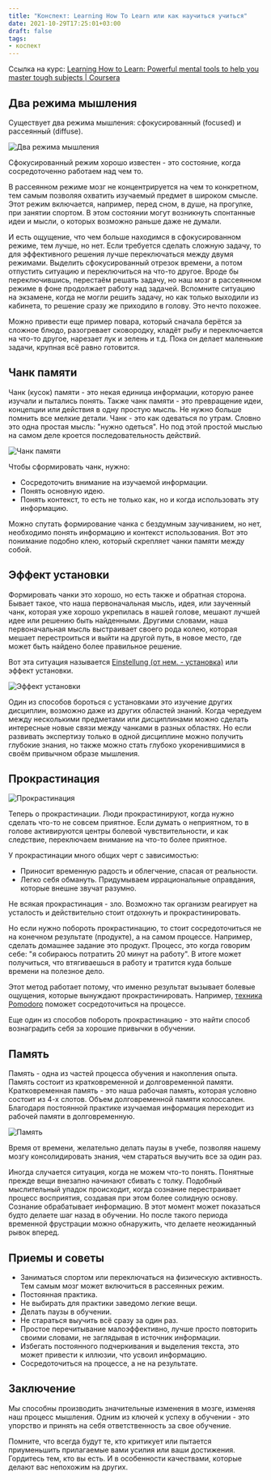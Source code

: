 ```yaml
---
title: "Конспект: Learning How To Learn или как научиться учиться"
date: 2021-10-29T17:25:01+03:00
draft: false
tags:
- коспект
---
```


Ссылка на курс:
[Learning How to Learn: Powerful mental tools to help you master tough subjects | Coursera](https://www.coursera.org/learn/learning-how-to-learn)


## Два режима мышления
Существует два режима мышления: сфокусированный (focused) и рассеянный (diffuse).

![Два режима мышления](/images/summary-course-learning-how-to-learn/focused_and_diffuse_mode.jpg)

Сфокусированный режим хорошо известен - это состояние, когда сосредоточенно работаем над чем то.

В рассеянном режиме мозг не концентрируется на чем то конкретном, тем самым позволяя охватить изучаемый предмет в широком смысле. Этот режим включается, например, перед сном, в душе, на прогулке, при занятии спортом. В этом состоянии могут возникнуть спонтанные идеи и мысли, о которых возможно раньше даже не думали.

И есть ощущение, что чем больше находимся в сфокусированном режиме, тем лучше, но нет. Если требуется сделать сложную задачу, то для эффективного решения лучше переключаться между двумя режимами. Выделить сфокусированный отрезок времени, а потом отпустить ситуацию и переключиться на что-то другое. Вроде бы переключившись, перестаём решать задачу, но наш мозг в рассеянном режиме в фоне продолжает работу над задачей. Вспомните ситуацию на экзамене, когда не могли решить задачу, но как только выходили из кабинета, то решение сразу же приходило в голову. Это нечто похожее.

Можно привести еще пример повара, который сначала берётся за сложное блюдо, разогревает сковородку, кладёт рыбу и переключается на что-то другое, нарезает лук и зелень и т.д. Пока он делает маленькие задачи, крупная всё равно готовится.

## Чанк памяти
Чанк (кусок) памяти - это некая единица информации, которую ранее изучали и пытались понять. Также чанк памяти - это превращение идеи, концепции или действия в одну простую мысль. Не нужно больше помнить все мелкие детали. Чанк - это как одеваться по утрам. Словно это одна простая мысль: "нужно одеться". Но под этой простой мыслью на самом деле кроется последовательность действий.

![Чанк памяти](/images/summary-course-learning-how-to-learn/chunck.jpg)

Чтобы сформировать чанк, нужно:
- Сосредоточить внимание на изучаемой информации.
- Понять основную идею.
- Понять контекст, то есть не только как, но и когда использовать эту информацию.

Можно спутать формирование чанка с бездумным заучиванием, но нет, необходимо понять информацию и контекст использования. Вот это понимание подобно клею, который скрепляет чанки памяти между собой.

## Эффект установки
Формировать чанки это хорошо, но есть также и обратная сторона. Бывает такое, что наша первоначальная мысль, идея, или заученный чанк, которая уже хорошо укрепилась в нашей голове, мешают лучшей идее или решению быть найденными. Другими словами, наша первоначальная мысль выстраивает своего рода колею, которая мешает перестроиться и выйти на другой путь, в новое место, где может быть найдено более правильное решение.

Вот эта ситуация называется [Einstellung (от нем. - установка)](https://en.wikipedia.org/wiki/Einstellung_effect) или эффект установки.

![Эффект установки](/images/summary-course-learning-how-to-learn/einstellung.jpg)

Один из способов бороться с установками это изучение других дисциплин, возможно даже из других областей знаний. Когда чередуем между несколькими предметами или дисциплинами можно сделать интересные новые связи между чанками в разных областях. Но если развивать экспертизу только в одной дисциплине можно получить глубокие знания, но также можно стать глубоко укоренившимися в своём привычном образе мышления. 

## Прокрастинация
![Прокрастинация](/images/summary-course-learning-how-to-learn/procrastination.jpg)

Теперь о прокрастинации. Люди прокрастинируют, когда нужно сделать что-то не совсем приятное. Если думать о неприятном, то в голове активируются центры болевой чувствительности, и как следствие, переключаем внимание на что-то более приятное.

У прокрастинации много общих черт с зависимостью:
- Приносит временную радость и облегчение, спасая от реальности.
- Легко себя обмануть. Придумываем иррациональные оправдания, которые внешне звучат разумно.

Не всякая прокрастинация - зло. Возможно так организм реагирует на усталость и действительно стоит отдохнуть и прокрастинировать.

Но если нужно побороть прокрастинацию, то стоит сосредоточиться не на конечном результате (продукте), а на самом процессе. Например, сделать домашнее задание это продукт. Процесс, это когда говорим себе: "я собираюсь потратить 20 минут на работу". В итоге может получиться, что втягиваешься в работу и тратится куда больше времени на полезное дело.

Этот метод работает потому, что именно результат вызывает болевые ощущения, которые вынуждают прокрастинировать. Например, [техника Pomodoro](https://ru.wikipedia.org/wiki/%D0%9C%D0%B5%D1%82%D0%BE%D0%B4_%D0%BF%D0%BE%D0%BC%D0%B8%D0%B4%D0%BE%D1%80%D0%B0) поможет сосредоточиться на процессе.

Еще один из способов побороть прокрастинацию - это найти способ вознаградить себя за хорошие привычки в обучении.

## Память
Память - одна из частей процесса обучения и накопления опыта. Память состоит из кратковременной и долговременной памяти. Кратковременная память - это наша рабочая память, которая условно состоит из 4-х слотов. Объем долговременной памяти колоссален. Благодаря постоянной практике изучаемая информация переходит из рабочей памяти в долговременную.

![Память](/images/summary-course-learning-how-to-learn/memory.jpg)


Время от времени, желательно делать паузы в учебе, позволяя нашему мозгу консолидировать знания, чем стараться выучить все за один раз.

Иногда случается ситуация, когда не можем что-то понять. Понятные прежде вещи внезапно начинают сбивать с толку. Подобный мыслительный упадок происходит, когда сознание перестраивает процесс восприятия, создавая при этом более солидную основу. Сознание обрабатывает информацию. В этот момент может показаться будто делаете шаг назад в обучении. Но после такого периода временной фрустрации можно обнаружить, что делаете неожиданный рывок вперед. 

## Приемы и советы
- Заниматься спортом или переключаться на физическую активность. Тем самым мозг может включиться в рассеянных режим.
- Постоянная практика.
- Не выбирать для практики заведомо легкие вещи.
- Делать паузы в обучении.
- Не стараться выучить всё сразу за один раз.
- Простое перечитывание малоэффективно, лучше просто повторить своими словами, не заглядывая в источник информации.
- Избегать постоянного подчеркивания и выделения текста, это может привести к иллюзии, что усвоил информацию.  
- Сосредоточиться на процессе, а не на результате. 

## Заключение
Мы способны производить значительные изменения в мозге, изменяя наш процесс мышления. Одним из ключей к успеху в обучении - это упорство и принять на себя ответственность за свое обучение.

Помните, что всегда будут те, кто критикует или пытается приуменьшить прилагаемые вами усилия или ваши достижения. Гордитесь тем, кто вы есть. И в особенности качествами, которые делают вас непохожим на других.